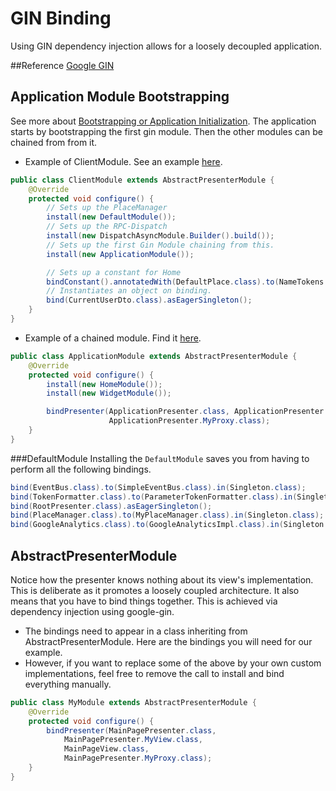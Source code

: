 # GIN Binding

Using GIN dependency injection allows for a loosely decoupled application.

##Reference
[Google GIN](http://code.google.com/p/google-gin/)

## Application Module Bootstrapping
See more about [Bootstrapping or Application Initialization][boot]. The application starts by bootstrapping the first
gin module. Then the other modules can be chained from from it.

* Example of ClientModule. See an example [here](https://github.com/ArcBees/ArcBees-tools/blob/master/archetypes/gwtp-appengine-objectify/src/main/java/com/arcbees/project/client/gin/ClientModule.java).

```java
public class ClientModule extends AbstractPresenterModule {
    @Override
    protected void configure() {
        // Sets up the PlaceManager
        install(new DefaultModule());
        // Sets up the RPC-Dispatch
        install(new DispatchAsyncModule.Builder().build());
        // Sets up the first Gin Module chaining from this.
        install(new ApplicationModule());

        // Sets up a constant for Home
        bindConstant().annotatedWith(DefaultPlace.class).to(NameTokens.home);
        // Instantiates an object on binding.
        bind(CurrentUserDto.class).asEagerSingleton();
    }
}
```

* Example of a chained module. Find it [here](https://github.com/ArcBees/ArcBees-tools/blob/master/archetypes/gwtp-appengine-objectify/src/main/java/com/arcbees/project/client/application/ApplicationModule.java).

```java
public class ApplicationModule extends AbstractPresenterModule {
    @Override
    protected void configure() {
        install(new HomeModule());
        install(new WidgetModule());

        bindPresenter(ApplicationPresenter.class, ApplicationPresenter.MyView.class, ApplicationView.class,
                      ApplicationPresenter.MyProxy.class);
    }
}
```

###DefaultModule
Installing the `DefaultModule` saves you from having to perform all the following bindings.


```java
bind(EventBus.class).to(SimpleEventBus.class).in(Singleton.class);
bind(TokenFormatter.class).to(ParameterTokenFormatter.class).in(Singleton.class);
bind(RootPresenter.class).asEagerSingleton();
bind(PlaceManager.class).to(MyPlaceManager.class).in(Singleton.class);
bind(GoogleAnalytics.class).to(GoogleAnalyticsImpl.class).in(Singleton.class);
```

## AbstractPresenterModule
Notice how the presenter knows nothing about its view's implementation. This is deliberate as it promotes a loosely coupled architecture. It also means that you have to bind things together. This is achieved via dependency injection using google-gin.

* The bindings need to appear in a class inheriting from AbstractPresenterModule. Here are the bindings you will need for our example.
* However, if you want to replace some of the above by your own custom implementations, feel free to remove the call to install and bind everything manually.

```java
public class MyModule extends AbstractPresenterModule {
    @Override
    protected void configure() {
        bindPresenter(MainPagePresenter.class,
            MainPagePresenter.MyView.class,
            MainPageView.class,
            MainPagePresenter.MyProxy.class);
    }
}
```

[boot]: gwtp/basicfeatures/Bootstrapping-or-Application-Initialization.html "Bootstrapping or Application Initialization"
